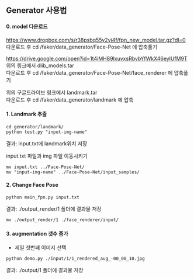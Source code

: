 
## Generator 사용법

#### 0. model 다운로드

https://www.dropbox.com/s/r38psbq55y2yj4f/fpn_new_model.tar.gz?dl=0  <br>
다운로드 후
cd /faker/data_generator/Face-Pose-Net 에 압축풀기

https://drive.google.com/open?id=1t4iMH89IxuvxsRbvbYfWkX46eylUfM9T 
위의 링크에서 dlib_models.tar <br>
다운로드 후
cd /faker/data_generator/Face-Pose-Net/face_renderer 에 압축풀기

위의 구글드라이브 링크에서 
landmark.tar <br>
다운로드 후
cd /faker/data_generator/landmark 에 압축


#### 1. Landmark 추출

```
cd generator/landmark/
python test.py "input-img-name"
```
결과: input.txt에 landmark위치 저장

input.txt 파일과 img 파일 이동시키기
```
mv input.txt ../Face-Pose-Net/
mv "input-img-name" ../Face-Pose-Net/input_samples/
```

#### 2. Change Face Pose

```
python main_fpn.py input.txt

```
결과: ./output_render/1 폴더에 결과물 저장

```
mv ./output_render/1 ./face_renderer/input/
```

#### 3. augmentation 갯수 증가

* 제일 첫번째 이미지 선택

```
python demo.py ./input/1/1_rendered_aug_-00_00_10.jpg
```
결과: ./output/1 폴더에 결과물 저장
